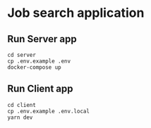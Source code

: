 # Job search application

## Run Server app

```
cd server
cp .env.example .env
docker-compose up
```

## Run Client app

```
cd client
cp .env.example .env.local
yarn dev
```
